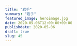 ```yaml
---
title: "岩手"
summary: "岩手"
featured_image: heroimage.jpg
date: 2020-05-06T12:00:00+09:00
publishdate: 2020-05-06
draft: true
slug: 45
---
```

